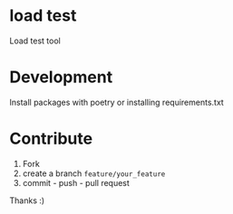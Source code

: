 
# load test

Load test tool

# Development

Install packages with poetry or installing requirements.txt

# Contribute

1. Fork
2. create a branch `feature/your_feature`
3. commit - push - pull request

Thanks :)
